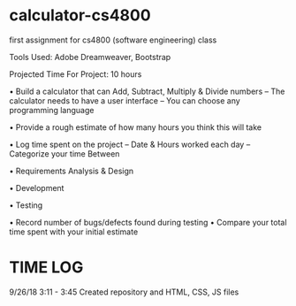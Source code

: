 # calculator-cs4800
first assignment for cs4800 (software engineering) class

Tools Used: Adobe Dreamweaver, Bootstrap

Projected Time For Project:
10 hours

• Build a calculator that can Add, Subtract, Multiply & Divide numbers – 
The calculator needs to have a user interface – 
You can choose any programming language

 • Provide a rough estimate of how many hours you think this will take

 • Log time spent on the project – Date & Hours worked each day – Categorize your time 
Between

 • Requirements Analysis & Design

 • Development

 • Testing

 • Record number of bugs/defects found during testing • Compare your total time spent with your initial estimate


TIME LOG
=========

9/26/18 3:11 - 3:45
Created repository and HTML, CSS, JS files


